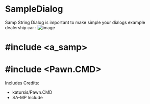 # SampleDialog
Samp String Dialog is important to make simple your dialogs example dealership car :
![image](https://user-images.githubusercontent.com/88928881/147439601-ef1b5413-c265-4699-9dfb-e2300850ea0a.png)

# #include <a_samp>
# #include <Pawn.CMD>

Includes Credits:
- katursis/Pawn.CMD
- SA-MP Include
